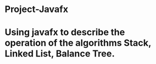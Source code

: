 # Project-Javafx
# Using javafx to describe the operation of the algorithms Stack, Linked List, Balance Tree.
